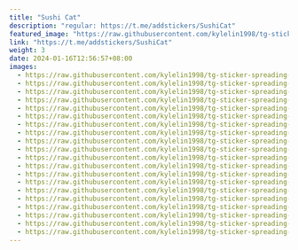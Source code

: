 ```yaml
---
title: "Sushi Cat"
description: "regular: https://t.me/addstickers/SushiCat"
featured_image: "https://raw.githubusercontent.com/kylelin1998/tg-sticker-spreading-worldwide-images/main/img/7fa61386-20bd-4961-bd9d-3bf6fd71a72e.jpg"
link: "https://t.me/addstickers/SushiCat"
weight: 3
date: 2024-01-16T12:56:57+08:00
images:
  - https://raw.githubusercontent.com/kylelin1998/tg-sticker-spreading-worldwide-images/main/img/7fa61386-20bd-4961-bd9d-3bf6fd71a72e.jpg
  - https://raw.githubusercontent.com/kylelin1998/tg-sticker-spreading-worldwide-images/main/img/9e486fbd-72b7-47cc-88be-8a0ebd905737.jpg
  - https://raw.githubusercontent.com/kylelin1998/tg-sticker-spreading-worldwide-images/main/img/83801d4a-58fe-4e72-b1a5-e5655b5109e4.jpg
  - https://raw.githubusercontent.com/kylelin1998/tg-sticker-spreading-worldwide-images/main/img/0e89af42-57b2-4fbd-9244-e519bd791fc0.jpg
  - https://raw.githubusercontent.com/kylelin1998/tg-sticker-spreading-worldwide-images/main/img/4cfc5431-bc4e-442b-8074-ba5a1a2f7fdf.jpg
  - https://raw.githubusercontent.com/kylelin1998/tg-sticker-spreading-worldwide-images/main/img/428e7057-4040-41eb-bc81-7db44cccfc6f.jpg
  - https://raw.githubusercontent.com/kylelin1998/tg-sticker-spreading-worldwide-images/main/img/5b4a6b15-dc5b-4629-b0a5-2756a7c92bd5.jpg
  - https://raw.githubusercontent.com/kylelin1998/tg-sticker-spreading-worldwide-images/main/img/e78df7f4-74f7-4d25-a2a5-289d70050ed0.jpg
  - https://raw.githubusercontent.com/kylelin1998/tg-sticker-spreading-worldwide-images/main/img/3414cbc8-6883-49c7-9307-657df6dae2d9.jpg
  - https://raw.githubusercontent.com/kylelin1998/tg-sticker-spreading-worldwide-images/main/img/2a436a5d-1554-4a4c-9a6a-ecc50ceea279.jpg
  - https://raw.githubusercontent.com/kylelin1998/tg-sticker-spreading-worldwide-images/main/img/383f51b4-bada-40d0-b6d2-3bd6e8a664fb.jpg
  - https://raw.githubusercontent.com/kylelin1998/tg-sticker-spreading-worldwide-images/main/img/ea35b2d9-7c70-4bf4-8f88-c40194de56ca.jpg
  - https://raw.githubusercontent.com/kylelin1998/tg-sticker-spreading-worldwide-images/main/img/27ced6b1-acfa-44b0-b243-3fbe3219831c.jpg
  - https://raw.githubusercontent.com/kylelin1998/tg-sticker-spreading-worldwide-images/main/img/f84cae77-a6ec-4e21-8167-9a63ad020899.jpg
  - https://raw.githubusercontent.com/kylelin1998/tg-sticker-spreading-worldwide-images/main/img/0e80dd5e-cca2-4921-a878-7cabfebe66c4.jpg
  - https://raw.githubusercontent.com/kylelin1998/tg-sticker-spreading-worldwide-images/main/img/419ff280-23bb-4060-86cb-032ba765edcc.jpg
  - https://raw.githubusercontent.com/kylelin1998/tg-sticker-spreading-worldwide-images/main/img/345bac51-71aa-4a74-bb2d-e7cb47c35cab.jpg
  - https://raw.githubusercontent.com/kylelin1998/tg-sticker-spreading-worldwide-images/main/img/705d4f58-469b-4735-92c4-7de5433594dc.jpg
  - https://raw.githubusercontent.com/kylelin1998/tg-sticker-spreading-worldwide-images/main/img/86d5419c-dbf7-4200-acd9-99d19dfd0af5.jpg
  - https://raw.githubusercontent.com/kylelin1998/tg-sticker-spreading-worldwide-images/main/img/beb06e04-503f-4149-b39d-f0cb4d0fa6f0.jpg
---
```

